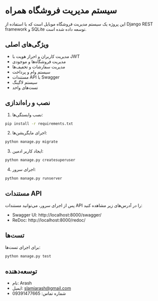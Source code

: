 # سیستم مدیریت فروشگاه همراه

این پروژه یک سیستم مدیریت فروشگاه موبایل است که با استفاده از Django REST framework و SQLite توسعه داده شده است.

## ویژگی‌های اصلی

- مدیریت کاربران و احراز هویت با JWT
- مدیریت فروشگاه‌ها و موجودی
- مدیریت سفارشات و تخفیف‌ها
- سیستم وام و پرداخت
- مستندات API با Swagger
- سیستم لاگینگ
- تست‌های واحد

## نصب و راه‌اندازی

1. نصب وابستگی‌ها:
```bash
pip install -r requirements.txt
```

2. اجرای مایگریشن‌ها:
```bash
python manage.py migrate
```

3. ایجاد کاربر ادمین:
```bash
python manage.py createsuperuser
```

4. اجرای سرور:
```bash
python manage.py runserver
```

## مستندات API

پس از اجرای سرور، می‌توانید مستندات API را در آدرس‌های زیر مشاهده کنید:
- Swagger UI: http://localhost:8000/swagger/
- ReDoc: http://localhost:8000/redoc/

## تست‌ها

برای اجرای تست‌ها:
```bash
python manage.py test
```

## توسعه‌دهنده

- نام: Arash
- ایمیل: slamiarash@gmail.com
- شماره تماس: 09391477665 